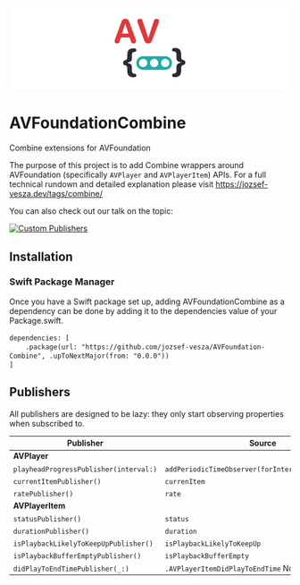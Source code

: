 ![Combine wrappers for AVPlayer](images/header.png)

# AVFoundationCombine
Combine extensions for AVFoundation

The purpose of this project is to add Combine wrappers around AVFoundation (specifically `AVPlayer` and `AVPlayerItem`) APIs. For a full technical rundown and detailed explanation please visit https://jozsef-vesza.dev/tags/combine/

You can also check out our talk on the topic:

[![Custom Publishers](https://img.youtube.com/vi/YcVe9L7fEJ0/0.jpg)](https://www.youtube.com/watch?v=YcVe9L7fEJ0)

## Installation

### Swift Package Manager

Once you have a Swift package set up, adding AVFoundationCombine as a dependency can be done by adding it to the dependencies value of your Package.swift.

```
dependencies: [
    .package(url: "https://github.com/jozsef-vesza/AVFoundation-Combine", .upToNextMajor(from: "0.0.0"))
]
```


## Publishers
All publishers are designed to be lazy: they only start observing properties when subscribed to.


| Publisher | Source |
|-----------|--------|
| **AVPlayer** | |
|     `playheadProgressPublisher(interval:)`      |    `addPeriodicTimeObserver(forInterval:queue:using:)`    |
|     `currentItemPublisher()`      |    `currenItem`    |
|     `ratePublisher()`      |    `rate`    |
| **AVPlayerItem** | |
|     `statusPublisher()`      |    `status`    |
|     `durationPublisher()`      |    `duration`    |
|     `isPlaybackLikelyToKeepUpPublisher()`      |    `isPlaybackLikelyToKeepUp`    |
|     `isPlaybackBufferEmptyPublisher()`      |    `isPlaybackBufferEmpty`    |
|     `didPlayToEndTimePublisher(_:)`      |    `.AVPlayerItemDidPlayToEndTime` Notification    |
